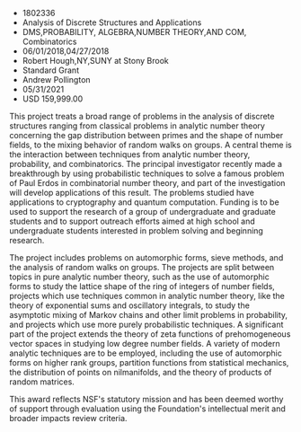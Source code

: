 
* 1802336
* Analysis of Discrete Structures and Applications
* DMS,PROBABILITY, ALGEBRA,NUMBER THEORY,AND COM, Combinatorics
* 06/01/2018,04/27/2018
* Robert Hough,NY,SUNY at Stony Brook
* Standard Grant
* Andrew Pollington
* 05/31/2021
* USD 159,999.00

This project treats a broad range of problems in the analysis of discrete
structures ranging from classical problems in analytic number theory concerning
the gap distribution between primes and the shape of number fields, to the
mixing behavior of random walks on groups. A central theme is the interaction
between techniques from analytic number theory, probability, and combinatorics.
The principal investigator recently made a breakthrough by using probabilistic
techniques to solve a famous problem of Paul Erdos in combinatorial number
theory, and part of the investigation will develop applications of this result.
The problems studied have applications to cryptography and quantum computation.
Funding is to be used to support the research of a group of undergraduate and
graduate students and to support outreach efforts aimed at high school and
undergraduate students interested in problem solving and beginning research.

The project includes problems on automorphic forms, sieve methods, and the
analysis of random walks on groups. The projects are split between topics in
pure analytic number theory, such as the use of automorphic forms to study the
lattice shape of the ring of integers of number fields, projects which use
techniques common in analytic number theory, like the theory of exponential sums
and oscillatory integrals, to study the asymptotic mixing of Markov chains and
other limit problems in probability, and projects which use more purely
probabilistic techniques. A significant part of the project extends the theory
of zeta functions of prehomogeneous vector spaces in studying low degree number
fields. A variety of modern analytic techniques are to be employed, including
the use of automorphic forms on higher rank groups, partition functions from
statistical mechanics, the distribution of points on nilmanifolds, and the
theory of products of random matrices.

This award reflects NSF's statutory mission and has been deemed worthy of
support through evaluation using the Foundation's intellectual merit and broader
impacts review criteria.
